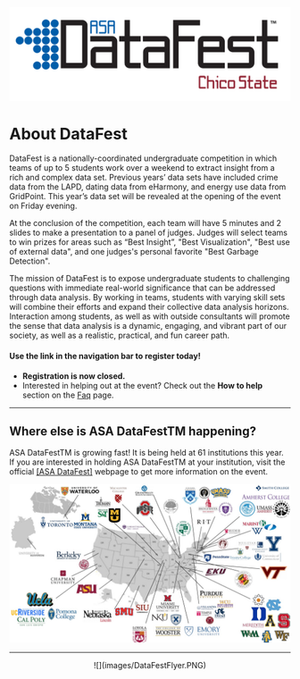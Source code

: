 
![](images/datafest_logo_chico_red.png)

# About DataFest

DataFest is a nationally-coordinated undergraduate competition in which teams of up to 5 students work over a weekend to extract insight from a rich and complex data set. Previous years’ data sets have included crime data from the LAPD, dating data from eHarmony, and energy use data from GridPoint. This year’s data set will be revealed at the opening of the event on Friday evening. 

At the conclusion of the competition, each team will have 5 minutes and 2 slides to make a presentation to a panel of judges. Judges will select teams to win prizes for areas such as “Best Insight”, "Best Visualization", "Best use of external data", and one judges's personal favorite "Best Garbage Detection". 

The mission of DataFest is to expose undergraduate students to challenging questions with immediate real-world significance that can be addressed through data analysis. By working in teams, students with varying skill sets will combine their efforts and expand their collective data analysis horizons. Interaction among students, as well as with outside consultants will promote the sense that data analysis is a dynamic, engaging, and vibrant part of our society, as well as a realistic, practical, and fun career path.

#### Use the link in the navigation bar to register today!
* **Registration is now closed.**
* Interested in helping out at the event? Check out the **How to help** section on the [Faq](faq.html) page. 

---


## Where else is ASA DataFestTM happening?  
ASA DataFestTM is growing fast! It is being held at 61 institutions this year. If you are interested in holding ASA DataFestTM at your institution, visit the official [[ASA DataFest]](https://ww2.amstat.org/education/datafest/) webpage to get more information on the event.

![](images/participants.jpg)


---

<div style="text-align:center" markdown="1">
  ![](images/DataFestFlyer.PNG)
</div>

